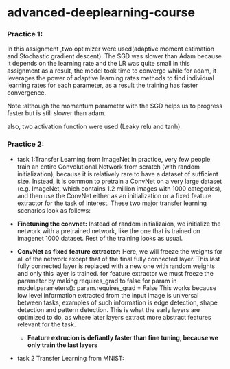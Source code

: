 # advanced-deeplearning-course

### Practice 1:

In this assignment ,two optimizer were used(adaptive moment estimation and Stochastic gradient descent). The SGD was slower than Adam because it depends on the learning rate and the LR was quite small in this  assignment as a result, the model took time to converge while for adam, it leverages the power of adaptive learning rates methods to find individual learning rates for each parameter, as a result the training has faster convergence.


Note :although  the momentum parameter with the SGD helps us to progress faster but is still slower than adam.

 also, two activation function were used (Leaky relu and tanh).

 ### Practice 2:
 - task 1:Transfer Learning from ImageNet
 In practice, very few people train an entire Convolutional Network from scratch (with random initialization), because it is relatively rare to have a dataset of sufficient size. Instead, it is common to pretrain a ConvNet on a very large dataset (e.g. ImageNet, which contains 1.2 million images with 1000 categories), and then use the ConvNet either as an initialization or a fixed feature extractor for the task of interest.
 These two major transfer learning scenarios look as follows:

 - **Finetuning the convnet:** Instead of random initializaion, we initialize the network with a pretrained network, like the one that is trained on imagenet 1000 dataset. Rest of the training looks as usual.
 - **ConvNet as fixed feature extractor:** Here, we will freeze the weights for all of the network except that of the final fully connected layer. This last fully connected layer is replaced with a new one with random weights and only this layer is trained.
 for feature extractor we must freeze the parameter by making requires_grad to false
 for param in model.parameters():
     param.requires_grad = False
  This works because low level information extracted from the input image is universal between tasks, examples of such information is edge detection,
  shape detection and pattern detection. This is what the early layers are optimized to do, as where later layers extract more abstract features relevant for the task.

   - **Feature extrucion is defiantly faster than fine tuning, because we only train the last layers**
- task 2 Transfer Learning from MNIST:
